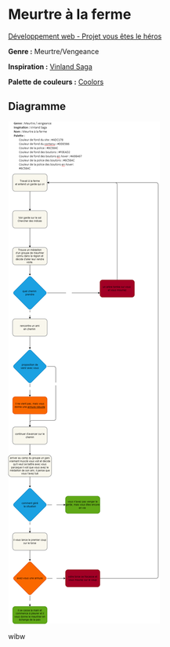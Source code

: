 # Meurtre à la ferme

[Développement web - Projet vous êtes le héros](https://smnarnold.com/projets/vous-etes-le-heros)

**Genre :** Meurtre/Vengeance

**Inspiration :** [Vinland Saga](https://fr.wikipedia.org/wiki/Vinland_Saga)

**Palette de couleurs :** [Coolors](https://coolors.co/adc178-dde5b6-f0ead2-a98467-6c584c)

## Diagramme

![diagramme](beauvais_william_ps1_582324mo/assets/schema.png)

wibw